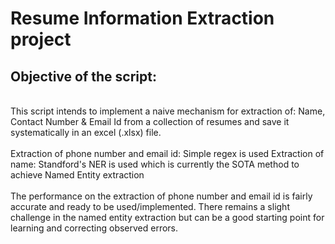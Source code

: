 # Resume Information Extraction project

## Objective of the script:
<br>
This script intends to implement a naive mechanism for extraction of: Name, Contact Number & Email Id from a collection of resumes and save it systematically in an excel (.xlsx) file.
<br>
<br>
Extraction of phone number and email id: Simple regex is used 
Extraction of name: Standford's NER is used which is currently the SOTA method to achieve Named Entity extraction
<br>
<br>
The performance on the extraction of phone number and email id is fairly accurate and ready to be used/implemented. There remains a slight challenge in the named entity extraction but can be a good starting point for learning and correcting observed errors.  

